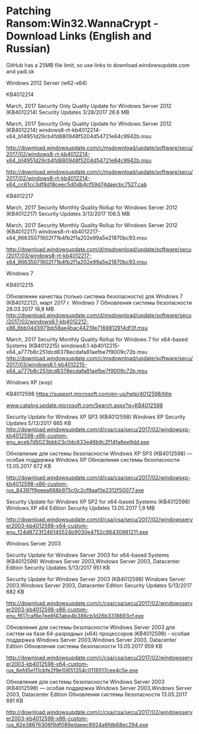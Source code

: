 # Patching Ransom:Win32.WannaCrypt - Download Links (English and Russian)

GitHub has a 25MB file limit, so use links to download.windowsupdate.com and yadi.sk

Windows 2012 Server (w62-x64)

KB4012214

March, 2017 Security Only Quality Update for Windows Server 2012 (KB4012214)  Security Updates 	3/28/2017  26.6 MB


March, 2017 Security Only Quality Update for Windows Server 2012 (KB4012214)
windows8-rt-kb4012214-x64_b14951d29cb4fd880948f5204d54721e64c9942b.msu

http://download.windowsupdate.com/c/msdownload/update/software/secu/2017/02/windows8-rt-kb4012214-x64_b14951d29cb4fd880948f5204d54721e64c9942b.msu

 http://download.windowsupdate.com/c/msdownload/update/software/secu/2017/02/windows8-rt-kb4012214-x64_cc61cc3df8d18ceec5d0db4cf59d74daecbc7527.cab


KB4012217

March, 2017 Security Monthly Quality Rollup for Windows Server 2012 (KB4012217)  Security Updates 	3/13/2017  106.5 MB

March, 2017 Security Monthly Quality Rollup for Windows Server 2012 (KB4012217)
windows8-rt-kb4012217-x64_96635071602f71b4fb2f1a202e99a5e21870bc93.msu

http://download.windowsupdate.com/d/msdownload/update/software/secu/2017/03/windows8-rt-kb4012217-x64_96635071602f71b4fb2f1a202e99a5e21870bc93.msu


Windows 7

KB4012215

Обновление качества (только система безопасности) для Windows 7 (KB4012212), март 2017 г. 	Windows 7 	Обновления системы безопасности 	28.03.2017  18,8 MB
http://download.windowsupdate.com/d/msdownload/update/software/secu/2017/02/windows6.1-kb4012212-x86_6bb04d3971bb58ae4bac44219e7169812914df3f.msu

March, 2017 Security Monthly Quality Rollup for Windows 7 for x64-based Systems (KB4012215)
windows6.1-kb4012215-x64_a777b8c251dcd8378ecdafa81aefbe7f9009c72b.msu
http://download.windowsupdate.com/c/msdownload/update/software/secu/2017/03/windows6.1-kb4012215-x64_a777b8c251dcd8378ecdafa81aefbe7f9009c72b.msu


Windows XP (wxp)

KB4012598
https://support.microsoft.com/en-us/help/4012598/title

www.catalog.update.microsoft.com/Search.aspx?q=KB4012598


Security Update for Windows XP SP3 (KB4012598) 	Windows XP 	Security Updates 	5/13/2017  665 KB
http://download.windowsupdate.com/d/csa/csa/secu/2017/02/windowsxp-kb4012598-x86-custom-enu_eceb7d5023bbb23c0dc633e46b9c2f14fa6ee9dd.exe

Обновление для системы безопасности Windows XP SP3 (KB4012598) — особая поддержка  Windows XP  Обновления системы безопасности  13.05.2017  672 KB

http://download.windowsupdate.com/d/csa/csa/secu/2017/02/windowsxp-kb4012598-x86-custom-rus_84397f9eeea668b975c0c2cf9aaf0e2312f50077.exe


Security Update for Windows XP SP2 for x64-based Systems (KB4012598)  Windows XP x64 Edition  Security Updates  13.05.2017  1,9 MB

http://download.windowsupdate.com/d/csa/csa/secu/2017/02/windowsserver2003-kb4012598-x64-custom-enu_f24d8723f246145524b9030e4752c96430981211.exe



Windows Server 2003

Security Update for Windows Server 2003 for x64-based Systems (KB4012598) 	Windows Server 2003,Windows Server 2003, Datacenter Edition 	Security Updates 	5/13/2017  951 KB

Security Update for Windows Server 2003 (KB4012598) 	Windows Server 2003,Windows Server 2003, Datacenter Edition 	Security Updates 	5/13/2017  682 KB

http://download.windowsupdate.com/c/csa/csa/secu/2017/02/windowsserver2003-kb4012598-x86-custom-enu_f617caf6e7ee6f43abe4b386cb1d26b3318693cf.exe


Обновление для системы безопасности Windows Server 2003 для систем на базе 64-разрядных (x64) процессоров (KB4012598) - особая поддержка  Windows Server 2003,Windows Server 2003, Datacenter Edition  Обновления системы безопасности  13.05.2017  959 KB

http://download.windowsupdate.com/c/csa/csa/secu/2017/02/windowsserver2003-kb4012598-x64-custom-rus_6efd5e111cbfe2f9e10651354c0118517cee4c5e.exe


Обновление для системы безопасности Windows Server 2003 (KB4012598) — особая поддержка  Windows Server 2003,Windows Server 2003, Datacenter Edition  Обновления системы безопасности  13.05.2017  691 KB

http://download.windowsupdate.com/c/csa/csa/secu/2017/02/windowsserver2003-kb4012598-x86-custom-rus_62e38676306f9df089edaeec8924a6fdb68ec294.exe


 
